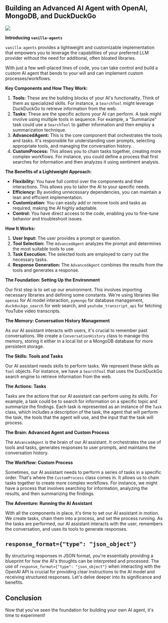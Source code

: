## Building an Advanced AI Agent with OpenAI, MongoDB, and DuckDuckGo

![](https://upload.wikimedia.org/wikipedia/commons/a/aa/AI_Agent_Overview.png)

**Introducing `vanilla-agents`**

`vanilla-agents` provides a lightweight and customizable implementation that empowers you to leverage the capabilities of your preferred LLM provider without the need for additional, often bloated libraries. 

With just a few well-placed lines of code, you can take control and build a custom AI agent that bends to your will and can implement custom processes/workflows. 

**Key Components and How They Work:**

1. **Tools:** These are the building blocks of your AI's functionality. Think of them as specialized skills. For instance, a `SearchTool` might leverage DuckDuckGo to retrieve information from the web.
2. **Tasks:** These are the specific actions your AI can perform. A task might involve using multiple tools in sequence. For example, a "Summarize" task could use a `SearchTool` to gather information and then employ a summarization technique.
3. **AdvancedAgent:** This is the core component that orchestrates the tools and tasks. It's responsible for understanding user prompts, selecting appropriate tools, and managing the conversation history.
4. **CustomProcess:** This allows you to chain tasks together, creating more complex workflows. For instance, you could define a process that first searches for information and then analyzes it using sentiment analysis.

**The Benefits of a Lightweight Approach:**

* **Flexibility:** You have full control over the components and their interactions. This allows you to tailor the AI to your specific needs.
* **Efficiency:** By avoiding unnecessary dependencies, you can maintain a lean and efficient implementation.
* **Customization:** You can easily add or remove tools and tasks as required, making the AI highly adaptable.
* **Control:** You have direct access to the code, enabling you to fine-tune behavior and troubleshoot issues.

**How It Works:**

1. **User Input:** The user provides a prompt or question.
2. **Tool Selection:** The `AdvancedAgent` analyzes the prompt and determines the most suitable tools to use.
3. **Task Execution:** The selected tools are employed to carry out the necessary tasks.
4. **Response Generation:** The `AdvancedAgent` combines the results from the tools and generates a response.

**The Foundation: Setting Up the Environment**

Our first step is to set up our environment. This involves importing necessary libraries and defining some constants. We're using libraries like `openai` for AI model interaction, `pymongo` for database management, `duckduckgo_search` for web search, and `youtube_transcript_api` for fetching YouTube video transcripts.

**The Memory: Conversation History Management**

As our AI assistant interacts with users, it's crucial to remember past conversations. We create a `ConversationHistory` class to manage this memory, storing it either in a local list or a MongoDB database for more persistent storage.

**The Skills: Tools and Tasks**

Our AI assistant needs skills to perform tasks. We represent these skills as `Tool` objects. For instance, we have a `SearchTool` that uses the DuckDuckGo search engine to retrieve information from the web. 

**The Actions: Tasks**

Tasks are the actions that our AI assistant can perform using its skills. For example, a task could be to search for information on a specific topic and summarize the findings. Each task is represented as an instance of the `Task` class, which includes a description of the task, the agent that will perform the task, the tools that the agent will use, and the input that the task will process.

**The Brain: Advanced Agent and Custom Process**

The `AdvancedAgent` is the brain of our AI assistant. It orchestrates the use of tools and tasks, generates responses to user prompts, and maintains the conversation history. 

**The Workflow: Custom Process**

Sometimes, our AI assistant needs to perform a series of tasks in a specific order. That's where the `CustomProcess` class comes in. It allows us to chain tasks together to create more complex workflows. For instance, we might have a process that involves searching for information, analyzing the results, and then summarizing the findings.

**The Adventure: Running the AI Assistant**

With all the components in place, it's time to set our AI assistant in motion. We create tasks, chain them into a process, and set the process running. As the tasks are performed, our AI assistant interacts with the user, remembers the conversation, and uses its tools to generate responses.


## **`response_format={"type": "json_object"}`**

By structuring responses in JSON format, you're essentially providing a blueprint for how the AI's thoughts can be interpreted and processed. The use of `response_format={"type": "json_object"}` when interacting with the OpenAI API is crucial for providing clear instructions to the AI model and receiving structured responses. Let's delve deeper into its significance and benefits.

## Conclusion

Now that you've seen the foundation for building your own AI agent, it's time to experiment! 
